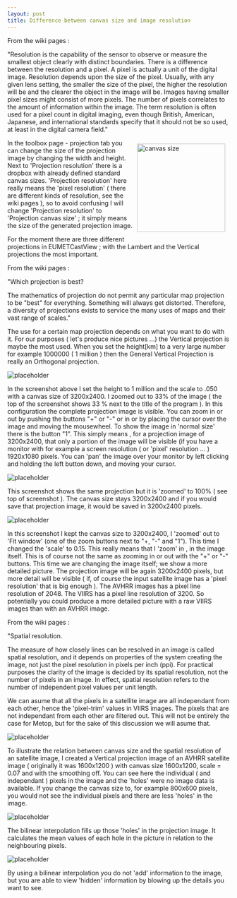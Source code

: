 ```yaml
---
layout: post
title: Difference between canvas size and image resolution
---
```


<head>
<style>
	.TextWrapRight {
		float: right;
		margin: 10px;
		width: 200px;
		height: auto;
		}
	.TextWrapLeft {
		float: left;
		margin: 10px;
		width: 200px;
		height: auto;
		}
	.text_line {
		clear: both;
	        margin-bottom: 2px;
}
</style>
</head>

<div class="message">
<p>From the wiki pages :</p>
<p>"Resolution is the capability of the sensor to observe or measure the smallest object clearly with distinct boundaries. There is a difference between the resolution and a pixel. A pixel is actually a unit of the digital image. Resolution depends upon the size of the pixel. Usually, with any given lens setting, the smaller the size of the pixel, the higher the resolution will be and the clearer the object in the image will be. Images having smaller pixel sizes might consist of more pixels. The number of pixels correlates to the amount of information within the image.
The term resolution is often used for a pixel count in digital imaging, even though British, American, Japanese, and international standards specify that it should not be so used, at least in the digital camera field."</p>
</div>

<img src="/images/Screenshot_canvas_size.jpg" alt="canvas size" class="TextWrapRight">

In the toolbox page - projection tab you can change the size of the projection image by changing the width and height. Next to 'Projection resolution' there is a dropbox with already defined standard canvas sizes. 'Projection resolution' here really means the 'pixel resolution' ( there are different kinds of resolution, see the wiki pages ), so to avoid confusing I will change 'Projection resolution' to 'Projection canvas size' ; it simply means the size of the generated projection image.</img>

For the moment there are three different projections in EUMETCastView ; with the Lambert and the Vertical projections the most important.

<div class="message">
<p>From the wiki pages :</p>
<p>"Which projection is best?<p>
<p>The mathematics of projection do not permit any particular map projection to be "best" for everything. Something will always get distorted. Therefore, a diversity of projections exists to service the many uses of maps and their vast range of scales."</p>
</div>

The use for a certain map projection depends on what you want to do with it. For our purposes ( let's produce nice pictures ...) the Vertical projection is maybe the most used.
When you set the height[km] to a very large number for example 1000000 ( 1 million ) then the General Vertical Projection is really an Orthogonal projection.

![placeholder](/images/Screenshot_orthogonal_projection.jpg)

In the screenshot above I set the height to 1 million and the scale to .050 with a canvas size of 3200x2400. I zoomed out to 33% of the image ( the top of the screenshot shows 33 % next to the title of the program ). In this configuration the complete projection image is visible. You can zoom in or out by pushing the buttons "+" or "-" or in or by placing the cursor over the image and moving the mousewheel. To show the image in 'normal size' there is the button "1". This simply means , for a projection image of 3200x2400, that only a portion of the image will be visible (if you have a monitor with for example a screen resolution ( or 'pixel' resolution ... ) 1920x1080 pixels. You can 'pan' the image over your monitor by left clicking and holding the left button down, and moving your cursor. 

![placeholder](/images/Screenshot_orthogonal_projection_zoomed.jpg)

This screenshot shows the same projection but it is 'zoomed' to 100% ( see top of screenshot ). The canvas size stays 3200x2400 and if you would save that projection image, it would be saved in 3200x2400 pixels.

![placeholder](/images/Screenshot_orthogonal_projection_scaled.jpg)

In this screenshot I kept the canvas size to 3200x2400, I 'zoomed' out to 'Fit window' (one of the zoom buttons next to "+, "-" and "1"). This time I changed the 'scale' to 0.15. This really means that I 'zoom' in , in the image itself. This is of course not the same as zooming in or out with the "+" or "-" buttons. This time we are changing the image itself; we show a more detailed picture. The projection image will be again 3200x2400 pixels, but more detail will be visible ( if, of course the input satellite image has a 'pixel resolution' that is big enough ). The AVHRR images has a pixel line resolution of 2048. The VIIRS has a pixel line  resolution of 3200. So potentially you could produce a more detailed picture with a raw VIIRS images than with an AVHRR image.

<div class="message">
<p>From the wiki pages :</p>
<p>"Spatial resolution.</p>
<p>The measure of how closely lines can be resolved in an image is called spatial resolution, and it depends on properties of the system creating the image, not just the pixel resolution in pixels per inch (ppi). For practical purposes the clarity of the image is decided by its spatial resolution, not the number of pixels in an image. In effect, spatial resolution refers to the number of independent pixel values per unit length.</p>
</div>

We can asume that all the pixels in a satellite image are all independant from each other, hence the 'pixel-trim' values in VIIRS images. The pixels that are not independant from each other are filtered out. This will not be entirely the case for Metop, but for the sake of this discussion we will asume that.

![placeholder](/images/belgium_without_interpolation.jpg)

To illustrate the relation between canvas size and the spatial resolution of an satellite image, I created a Vertical projection image of an AVHRR satellite image ( originally it was 1600x1200 ) with canvas size 1600x1200, scale = 0.07 and with the smoothing off. You can see here the individual ( and independant ) pixels in the image and the 'holes' were no image data is available. If you change the canvas size to, for example 800x600 pixels, you would not see the individual pixels and there are less 'holes' in the image.

![placeholder](/images/belgium_without_interpolation1.jpg)

The bilinear interpolation fills up those 'holes' in the projection image. It calculates the mean values of each hole in the picture in relation to the neighbouring pixels. 

![placeholder](/images/belgium_with_interpolation.jpg)

By using a bilinear interpolation you do not 'add' information to the image, but you are able to view 'hidden' information by blowing up the details you want to see.



